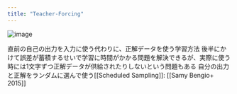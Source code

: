 ```yaml
---
title: "Teacher-Forcing"
---
```


![image](https://gyazo.com/ae986c8c66b27fc57b06cf8991917f64/thumb/1000)

直前の自己の出力を入力に使う代わりに、正解データを使う学習方法
後半にかけて誤差が蓄積するせいで学習に時間がかかる問題を解決できるが、実際に使う時には1文字ずつ正解データが供給されたりしないという問題もある
自分の出力と正解をランダムに選んで使う[[Scheduled Sampling]]: [[Samy Bengio+ 2015]]
